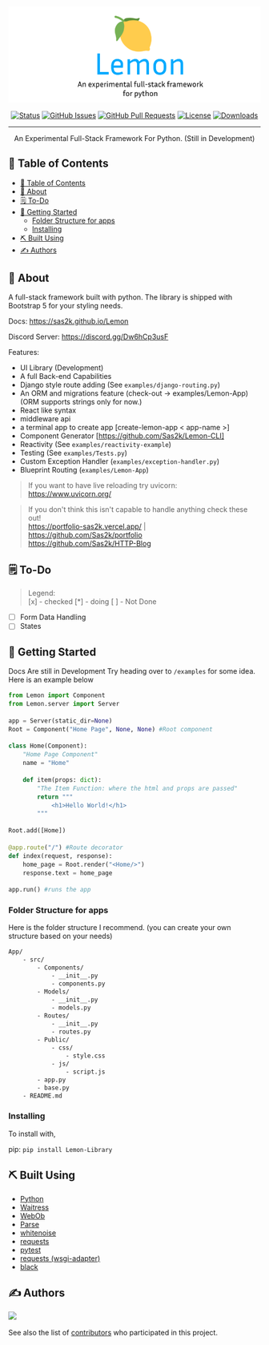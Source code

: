 <p align="center">
  <a href="" rel="noopener">
 <img src="https://raw.githubusercontent.com/Sas2k/Lemon/main/Lemon-Banner.png" alt="Lemon Logo"></a>
</p>
<div align="center">

[![Status](https://img.shields.io/badge/status-active-success.svg)]()
[![GitHub Issues](https://img.shields.io/github/issues/Sas2k/Lemon.svg)](https://github.com/Sas2k/Lemon/issues)
[![GitHub Pull Requests](https://img.shields.io/github/issues-pr/Sas2k/Lemon.svg)](https://github.com/Sas2k/Lemon/pulls)
[![License](https://img.shields.io/badge/license-MIT-blue.svg)](/LICENSE)
[![Downloads](https://static.pepy.tech/personalized-badge/lemon-library?period=total&units=international_system&left_color=yellow&right_color=orange&left_text=Downloads)](https://pepy.tech/project/lemon-library)

</div>

---

<p align="center"> An Experimental Full-Stack Framework For Python. (Still in Development)
    <br> 
</p>

## 📝 Table of Contents

- [📝 Table of Contents](#-table-of-contents)
- [🧐 About <a name = "about"></a>](#-about-)
- [🗒 To-Do <a name = "To-Do"></a>](#-to-do-)
- [🏁 Getting Started <a name = "getting_started"></a>](#-getting-started-)
  - [Folder Structure for apps](#folder-structure-for-apps)
  - [Installing](#installing)
- [⛏️ Built Using <a name = "built_using"></a>](#️-built-using-)
- [✍️ Authors <a name = "authors"></a>](#️-authors-)

## 🧐 About <a name = "about"></a>

A full-stack framework built with python. The library is shipped with Bootstrap 5 for your styling needs.

Docs: https://sas2k.github.io/Lemon

Discord Server: https://discord.gg/Dw6hCp3usF

Features:
- UI Library (Development)
- A full Back-end Capabilities
- Django style route adding (See `examples/django-routing.py`)
- An ORM and migrations feature (check-out -> examples/Lemon-App) (ORM supports strings only for now.)
- React like syntax
- middleware api
- a terminal app to create app [create-lemon-app < app-name >]
- Component Generator [https://github.com/Sas2k/Lemon-CLI]
- Reactivity (See `examples/reactivity-example`)
- Testing (See `examples/Tests.py`)
- Custom Exception Handler (`examples/exception-handler.py`)
- Blueprint Routing (`examples/Lemon-App`)


> If you want to have live reloading try uvicorn: https://www.uvicorn.org/

> If you don't think this isn't capable to handle anything check these out! <br>
> https://portfolio-sas2k.vercel.app/ | https://github.com/Sas2k/portfolio <br>
> https://github.com/Sas2k/HTTP-Blog

## 🗒 To-Do <a name = "To-Do"></a>

> Legend: <br>
> [x] - checked
> [\*] - doing
> [ ] - Not Done

- [ ] Form Data Handling
- [ ] States

## 🏁 Getting Started <a name = "getting_started"></a>

Docs Are still in Development Try heading over to `/examples` for some idea.
Here is an example below

```python
from Lemon import Component
from Lemon.server import Server

app = Server(static_dir=None) 
Root = Component("Home Page", None, None) #Root component

class Home(Component):
    "Home Page Component"
    name = "Home"
    
    def item(props: dict): 
        "The Item Function: where the html and props are passed"
        return """
            <h1>Hello World!</h1>
        """

Root.add([Home])

@app.route("/") #Route decorator
def index(request, response):
    home_page = Root.render("<Home/>")
    response.text = home_page

app.run() #runs the app
```

### Folder Structure for apps

Here is the folder structure I recommend.
(you can create your own structure based on your needs)
```
App/
    - src/
        - Components/
            - __init__.py
            - components.py
        - Models/
            - __init__.py
            - models.py
        - Routes/
            - __init__.py
            - routes.py
        - Public/
            - css/
                - style.css
            - js/
                - script.js
        - app.py
        - base.py
    - README.md
```

### Installing

To install with,

pip: `pip install Lemon-Library`

## ⛏️ Built Using <a name = "built_using"></a>

- [Python](https://python.org)
- [Waitress](https://pypi.org/project/waitress/)
- [WebOb](https://pypi.org/project/WebOb/)
- [Parse](https://pypi.org/project/parse)
- [whitenoise](https://pypi.org/project/whitenoise/)
- [requests](https://pypi.org/project/requests/)
- [pytest](https://pypi.org/project/pytest/)
- [requests (wsgi-adapter)](https://pypi.org/project/requests-wsgi-adapter/)
- [black](https://pypi.org/project/black/)

## ✍️ Authors <a name = "authors"></a>

<a href="https://github.com/Sas2k/Lemon/graphs/contributors">
  <img src="https://contrib.rocks/image?repo=Sas2k/Lemon" />
</a>

See also the list of [contributors](https://github.com/Sas2k/Lemon/contributors) who participated in this project.
